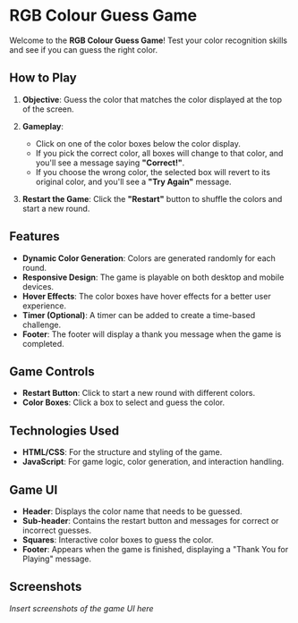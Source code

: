 # RGB Colour Guess Game

Welcome to the **RGB Colour Guess Game**! Test your color recognition skills and see if you can guess the right color.

## How to Play

1. **Objective**: Guess the color that matches the color displayed at the top of the screen.
2. **Gameplay**:
   - Click on one of the color boxes below the color display.
   - If you pick the correct color, all boxes will change to that color, and you'll see a message saying **"Correct!"**.
   - If you choose the wrong color, the selected box will revert to its original color, and you'll see a **"Try Again"** message.

3. **Restart the Game**: Click the **"Restart"** button to shuffle the colors and start a new round.

## Features

- **Dynamic Color Generation**: Colors are generated randomly for each round.
- **Responsive Design**: The game is playable on both desktop and mobile devices.
- **Hover Effects**: The color boxes have hover effects for a better user experience.
- **Timer (Optional)**: A timer can be added to create a time-based challenge.
- **Footer**: The footer will display a thank you message when the game is completed.

## Game Controls

- **Restart Button**: Click to start a new round with different colors.
- **Color Boxes**: Click a box to select and guess the color.

## Technologies Used

- **HTML/CSS**: For the structure and styling of the game.
- **JavaScript**: For game logic, color generation, and interaction handling.

## Game UI

- **Header**: Displays the color name that needs to be guessed.
- **Sub-header**: Contains the restart button and messages for correct or incorrect guesses.
- **Squares**: Interactive color boxes to guess the color.
- **Footer**: Appears when the game is finished, displaying a "Thank You for Playing" message.

## Screenshots

*Insert screenshots of the game UI here*
